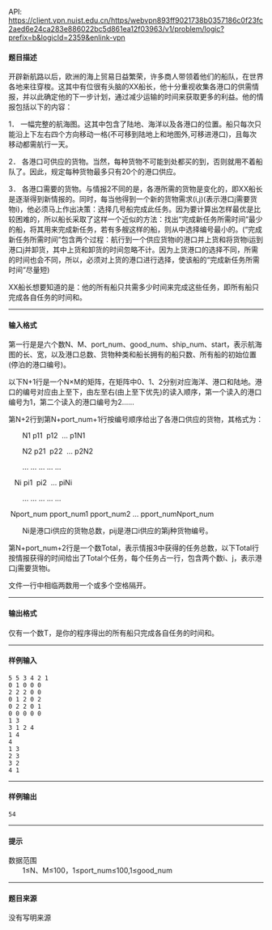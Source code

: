 API: https://client.vpn.nuist.edu.cn/https/webvpn893ff9021738b0357186c0f23fc2aed6e24ca283e886022bc5d861ea12f03963/v1/problem/logic?prefix=b&logicId=2359&enlink-vpn

#### 题目描述

开辟新航路以后，欧洲的海上贸易日益繁荣，许多商人带领着他们的船队，在世界各地来往穿梭。这其中有位很有头脑的XX船长，他十分重视收集各港口的供需情报，并以此确定他的下一步计划，通过减少运输的时间来获取更多的利益。他的情报包括以下的内容：

1． 一幅完整的航海图。这其中包含了陆地、海洋以及各港口的位置。船只每次只能沿上下左右四个方向移动一格(不可移到陆地上和地图外,可移进港口)，且每次移动都需航行一天。

2． 各港口可供应的货物。当然，每种货物不可能到处都买的到，否则就用不着船队了。因此，规定每种货物最多只有20个的港口供应。

3． 各港口需要的货物。与情报2不同的是，各港所需的货物是变化的，即XX船长是逐渐得到新情报的。同时，每当他得到一个新的货物需求(i,j)(表示港口j需要货物i)，他必须马上作出决策：选择几号船完成此任务。因为要计算出怎样最优是比较困难的，所以船长采取了这样一个近似的方法：找出“完成新任务所需时间”最少的船，将其用来完成新任务，若有多艘这样的船，则从中选择编号最小的。(“完成新任务所需时间”包含两个过程：航行到一个供应货物i的港口并上货和将货物i运到港口j并卸货，其中上货和卸货的时间忽略不计。因为上货港口的选择不同，所需的时间也会不同，所以，必须对上货的港口进行选择，使该船的“完成新任务所需时间”尽量短)

XX船长想要知道的是：他的所有船只共需多少时间来完成这些任务，即所有船只完成各自任务的时间和。

---

#### 输入格式

 第一行是是六个数N、M、port\_num、good\_num、ship\_num、start，表示航海图的长、宽，以及港口总数、货物种类和船长拥有的船只数、所有船的初始位置(停泊的港口编号)。

 以下N+1行是一个N×M的矩阵，在矩阵中0、1、2分别对应海洋、港口和陆地。港口的编号对应由上至下，由左至右(由上至下优先)的读入顺序，第一个读入的港口编号为1，第二个读入的港口编号为2……

 第N+2行到第N+port\_num+1行按编号顺序给出了各港口供应的货物，其格式为：

       N1 p11  p12  … p1N1

       N2 p21  p22  … p2N2

       … … … … …

   Ni pi1  pi2  … piNi

       … … … … …

 Nport\_num pport\_num1 pport\_num2 … pport\_numNport\_num

       Ni是港口i供应的货物总数，pij是港口i供应的第j种货物编号。

 第N+port\_num+2行是一个数Total，表示情报3中获得的任务总数，以下Total行按情报获得的时间给出了Total个任务，每个任务占一行，包含两个数i、j，表示港口j需要货物i。

文件一行中相临两数用一个或多个空格隔开。

---

#### 输出格式

仅有一个数T，是你的程序得出的所有船只完成各自任务的时间和。

---

#### 样例输入
```
5 5 3 4 2 1
0 1 0 0 0
2 2 2 0 0
0 1 2 0 2
0 2 2 0 1
0 0 0 0 0
1 3
3 1 2 4
1 4
4
1 3
2 3
3 2
4 1

```

---

#### 样例输出
```
54

```

---

#### 提示

数据范围  
       1≤N、M≤100，1≤port\_num≤100,1≤good\_num

---

#### 题目来源

没有写明来源